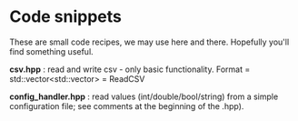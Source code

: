 # Code snippets

These are small code recipes, we may use here and there. Hopefully you'll find something useful.


**csv.hpp** : read and write csv - only basic functionality. Format = std::vector<std::vector<double>> = ReadCSV

**config_handler.hpp** : read values (int/double/bool/string) from a simple configuration file; see comments at the beginning of the .hpp).
